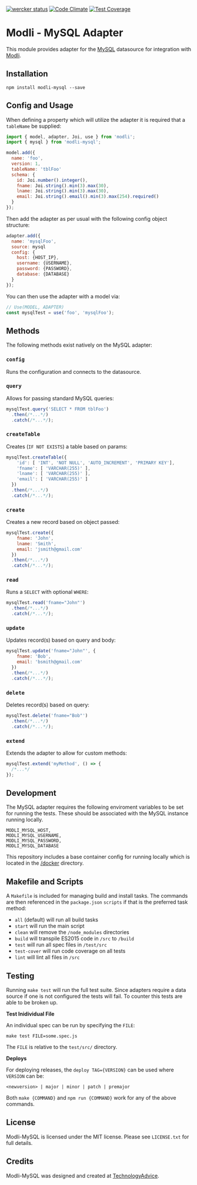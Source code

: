[![wercker status](https://app.wercker.com/status/4512ccded9fda6ba38b506b92a9619c3/s/master "wercker status")](https://app.wercker.com/project/bykey/4512ccded9fda6ba38b506b92a9619c3)
[![Code Climate](https://codeclimate.com/github/node-modli/modli-mysql/badges/gpa.svg)](https://codeclimate.com/github/node-modli/modli-mysql)
[![Test Coverage](https://codeclimate.com/github/node-modli/modli-mysql/badges/coverage.svg)](https://codeclimate.com/github/node-modli/modli-mysql/coverage)

# Modli - MySQL Adapter

This module provides adapter for the [MySQL](https://www.mysql.com/)
datasource for integration with [Modli](https://github.com/node-modli).

## Installation

```
npm install modli-mysql --save
```

## Config and Usage

When defining a property which will utilize the adapter it is required that a
`tableName` be supplied:

```javascript
import { model, adapter, Joi, use } from 'modli';
import { mysql } from 'modli-mysql';

model.add({
  name: 'foo',
  version: 1,
  tableName: 'tblFoo'
  schema: {
    id: Joi.number().integer(),
    fname: Joi.string().min(3).max(30),
    lname: Joi.string().min(3).max(30),
    email: Joi.string().email().min(3).max(254).required()
  }
});
```

Then add the adapter as per usual with the following config object structure:

```javascript
adapter.add({
  name: 'mysqlFoo',
  source: mysql
  config: {
    host: {HOST_IP},
    username: {USERNAME},
    password: {PASSWORD},
    database: {DATABASE}
  }
});
```

You can then use the adapter with a model via:

```javascript
// Use(MODEL, ADAPTER)
const mysqlTest = use('foo', 'mysqlFoo');
```

## Methods

The following methods exist natively on the MySQL adapter:

### `config`

Runs the configuration and connects to the datasource.

### `query`

Allows for passing standard MySQL queries:

```javascript
mysqlTest.query('SELECT * FROM tblFoo')
  .then(/*...*/)
  .catch(/*...*/);
```

### `createTable`

Creates (`IF NOT EXISTS`) a table based on params:

```javascript
mysqlTest.createTable({
    'id': [ 'INT', 'NOT NULL', 'AUTO_INCREMENT', 'PRIMARY KEY'],
    'fname': [ 'VARCHAR(255)' ],
    'lname': [ 'VARCHAR(255)' ],
    'email': [ 'VARCHAR(255)' ]
  })
  .then(/*...*/)
  .catch(/*...*/);
```

### `create`

Creates a new record based on object passed:

```javascript
mysqlTest.create({
    fname: 'John',
    lname: 'Smith',
    email: 'jsmith@gmail.com'
  })
  .then(/*...*/)
  .catch(/*...*/);
```

### `read`

Runs a `SELECT` with optional `WHERE`:

```javascript
mysqlTest.read('fname="John"')
  .then(/*...*/)
  .catch(/*...*/);
```

### `update`

Updates record(s) based on query and body:

```javascript
mysqlTest.update('fname="John"', {
    fname: 'Bob',
    email: 'bsmith@gmail.com'
  })
  .then(/*...*/)
  .catch(/*...*/);
```

### `delete`

Deletes record(s) based on query:

```javascript
mysqlTest.delete('fname="Bob"')
  .then(/*...*/)
  .catch(/*...*/);
```

### `extend`

Extends the adapter to allow for custom methods:

```javascript
mysqlTest.extend('myMethod', () => {
  /*...*/
});
```

## Development

The MySQL adapter requires the following enviroment variables to be set for
running the tests. These should be associated with the MySQL instance running
locally.

```
MODLI_MYSQL_HOST,
MODLI_MYSQL_USERNAME,
MODLI_MYSQL_PASSWORD,
MODLI_MYSQL_DATABASE
```

This repository includes a base container config for running locally which is
located in the [/docker](/docker) directory.

## Makefile and Scripts

A `Makefile` is included for managing build and install tasks. The commands are
then referenced in the `package.json` `scripts` if that is the preferred
task method:

* `all` (default) will run all build tasks
* `start` will run the main script
* `clean` will remove the `/node_modules` directories
* `build` will transpile ES2015 code in `/src` to `/build`
* `test` will run all spec files in `/test/src`
* `test-cover` will run code coverage on all tests
* `lint` will lint all files in `/src`

## Testing

Running `make test` will run the full test suite. Since adapters require a data
source if one is not configured the tests will fail. To counter this tests are
able to be broken up.

**Test Inidividual File**

An individual spec can be run by specifying the `FILE`:

```
make test FILE=some.spec.js
```

The `FILE` is relative to the `test/src/` directory.

**Deploys**

For deploying releases, the `deploy TAG={VERSION}` can be used where `VERSION` can be:

```
<newversion> | major | minor | patch | premajor
```

Both `make {COMMAND}` and `npm run {COMMAND}` work for any of the above commands.

## License

Modli-MySQL is licensed under the MIT license. Please see `LICENSE.txt` for full details.

## Credits

Modli-MySQL was designed and created at [TechnologyAdvice](http://www.technologyadvice.com).